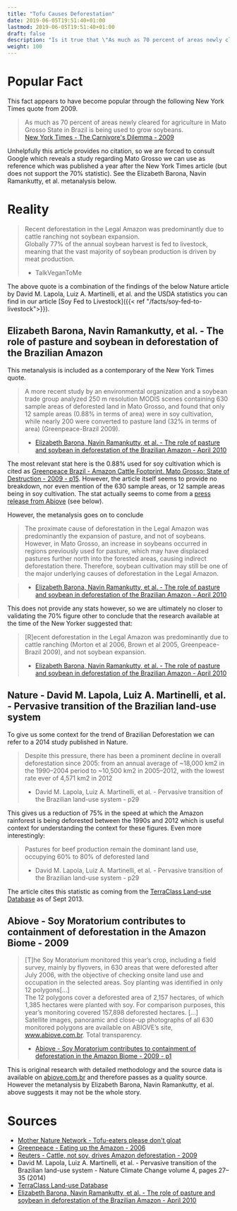```yaml
---
title: "Tofu Causes Deforestation"
date: 2019-06-05T19:51:40+01:00
lastmod: 2019-06-05T19:51:40+01:00
draft: false
description: "Is it true that \"As much as 70 percent of areas newly cleared for agriculture in Mato Grosso State in Brazil is being used to grow soybeans.\""
weight: 100
---
```



# Popular Fact
This fact appears to have become popular through the following New York Times quote from 2009.

 > As much as 70 percent of areas newly cleared for agriculture in Mato Grosso State in Brazil is being used to grow soybeans.  
 > [New York Times - The Carnivore's Dilemma - 2009](https://www.nytimes.com/2009/10/31/opinion/31niman.html)

Unhelpfully this article provides no citation, so we are forced to consult Google which reveals a study regarding Mato Grosso we can use as reference which was published a year after the New York Times article (but does not support the 70% statistic). See the Elizabeth Barona, Navin Ramankutty, et al. metanalysis below.

# Reality

> Recent deforestation in the Legal Amazon was predominantly due to cattle ranching not soybean expansion.  
> Globally 77% of the annual soybean harvest is fed to livestock, meaning that the vast majority of soybean production is driven by meat production.  
> - TalkVeganToMe

The above quote is a combination of the findings of the below Nature article by David M. Lapola, Luiz A. Martinelli, et al. and the USDA statistics you can find in our article [Soy Fed to Livestock]({{< ref "/facts/soy-fed-to-livestock">}}).

## Elizabeth Barona, Navin Ramankutty, et al. - The role of pasture and soybean in deforestation of the Brazilian Amazon

This metanalysis is included as a contemporary of the New York Times quote.

> A more recent study by an environmental organization and a soybean trade group analyzed 250 m resolution MODIS scenes containing 630 sample areas of deforested land in Mato Grosso, and found that only 12 sample areas (0.88% in terms of area) were in soy cultivation, while nearly 200 were converted to pasture land (32% in terms of area) (Greenpeace-Brazil 2009).
>  - [Elizabeth Barona, Navin Ramankutty, et al. - The role of pasture and soybean in deforestation of the Brazilian Amazon - April 2010](https://iopscience.iop.org/article/10.1088/1748-9326/5/2/024002/meta)

The most relevant stat here is the 0.88% used for soy cultivation which is cited as [Greenpeace Brazil - Amazon Cattle Footprint. Mato Grosso: State of Destruction - 2009 - p15](https://www.greenpeace.org/usa/research/amazon-cattle-footprint-mato/). However, the article itself seems to provide no breakdown, nor even mention of the 630 sample areas, or 12 sample areas being in soy cultivation. The stat actually seems to come from a [press release from Abiove](http://www.abiove.com.br/english/sustent/bs_edicao015_abr09_us.pdf) (see below).

However, the metanalysis goes on to conclude   

> The proximate cause of deforestation in the Legal Amazon was predominantly the expansion of pasture, and not of soybeans. However, in Mato Grosso, an increase in soybeans occurred in regions previously used for pasture, which may have displaced pastures further north into the forested areas, causing indirect deforestation there. Therefore, soybean cultivation may still be one of the major underlying causes of deforestation in the Legal Amazon.  

>  - [Elizabeth Barona, Navin Ramankutty, et al. - The role of pasture and soybean in deforestation of the Brazilian Amazon - April 2010 ](https://iopscience.iop.org/article/10.1088/1748-9326/5/2/024002/meta)

This does not provide any stats however, so we are ultimately no closer to validating the 70% figure other to conclude that the research available at the time of the New Yorker suggested that: 

> [R]ecent deforestation in the Legal Amazon was predominantly due to cattle ranching (Morton et al 2006, Brown et al 2005, Greenpeace-Brazil 2009), and not soybean expansion.  
>  - [Elizabeth Barona, Navin Ramankutty, et al. - The role of pasture and soybean in deforestation of the Brazilian Amazon - April 2010](https://iopscience.iop.org/article/10.1088/1748-9326/5/2/024002/meta)

## Nature - David M. Lapola, Luiz A. Martinelli, et al. - Pervasive transition of the Brazilian land-use system

To give us some context for the trend of Brazilian Deforestation we can refer to a 2014 study published in Nature.

>  Despite this pressure, there has been a prominent decline in overall deforestation since 2005: from an annual average of ~18,000 km2 in the 1990–2004 period to ~10,500 km2 in 2005–2012, with the lowest rate ever of 4,571  km2 in 2012  
> - David M. Lapola, Luiz A. Martinelli, et al. - Pervasive transition of the Brazilian land-use system - p29

This gives us a reduction of 75% in the speed at which the Amazon rainforest is being deforested between the 1990s and 2012 which is useful context for understanding the context for these figures. Even more interestingly:

> Pastures for beef production remain the dominant land use, occupying 60% to 80% of deforested land  
> - David M. Lapola, Luiz A. Martinelli, et al. - Pervasive transition of the Brazilian land-use system - p29

The article cites this statistic as coming from the [TerraClass Land-use Database](http://inpe-em.ccst.inpe.br/en/papers/terraclass-amazon-land-use-database-2/) as of Sept 2013.

## Abiove - Soy Moratorium contributes to containment of deforestation in the Amazon Biome - 2009 
> [T]he Soy Moratorium monitored this year’s crop, including a field survey, mainly by flyovers, in 630 areas that were deforested after July 2006, with the objective of checking onsite land use and occupation in the selected areas. Soy planting was identified in only 12 polygons[...]  
> The 12 polygons cover a deforested area of 2,157 hectares, of which 1,385 hectares were planted with soy. For comparison purposes, this year’s monitoring covered 157,898 deforested hectares. [...]  
> Satellite images, panoramic and close-up photographs of all 630 monitored polygons are available on ABIOVE’s site, www.abiove.com.br. Total transparency.  
> - [Abiove - Soy Moratorium contributes to containment of deforestation in the Amazon Biome - 2009 - p1](http://www.abiove.com.br/english/sustent/bs_edicao015_abr09_us.pdf)

This is original research with detailed methodology and the source data is available on [abiove.com.br](www.abiove.com.br) and therefore passes as a quality source. However the metanalysis by Elizabeth Barona, Navin Ramankutty, et al. above suggests it may not be the whole story.

# Sources

- [Mother Nature Network - Tofu-eaters please don't gloat](https://web.archive.org/web/20091105065606/http://www.mnn.com/technology/research-innovations/blogs/tofu-eaters-please-dont-gloat) 
- [Greenpeace - Eating up the Amazon - 2006](https://www.greenpeace.org/usa/wp-content/uploads/legacy/Global/usa/report/2010/2/eating-up-the-amazon.pdf?53ea6e)
- [Reuters - Cattle, not soy, drives Amazon deforestation - 2009](https://www.reuters.com/article/idUSN14438957)
- David M. Lapola, Luiz A. Martinelli, et al. - Pervasive transition of the Brazilian land-use system - Nature Climate Change volume 4, pages 27–35 (2014)
- [TerraClass Land-use Database](http://inpe-em.ccst.inpe.br/en/papers/terraclass-amazon-land-use-database-2/)
- [Elizabeth Barona, Navin Ramankutty, et al. - The role of pasture and soybean in deforestation of the Brazilian Amazon - April 2010](https://iopscience.iop.org/article/10.1088/1748-9326/5/2/024002/meta)